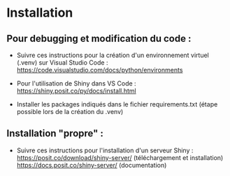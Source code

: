 # Installation

## Pour debugging et modification du code :
- Suivre ces instructions pour la création d'un environnement virtuel (.venv) sur Visual Studio Code : https://code.visualstudio.com/docs/python/environments<br>

- Pour l'utilisation de Shiny dans VS Code : https://shiny.posit.co/py/docs/install.html <br>
 
- Installer les packages indiqués dans le fichier requirements.txt (étape possible lors de la création du .venv)<br>

## Installation "propre" : 
- Suivre ces instructions pour l'installation d'un serveur Shiny :<br>
https://posit.co/download/shiny-server/ (téléchargement et installation) <br>
https://docs.posit.co/shiny-server/ (documentation) <br>
